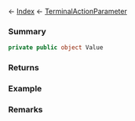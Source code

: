 ← [Index](Api-Index) ← [TerminalActionParameter](Sandbox.ModAPI.Ingame.TerminalActionParameter)

### Summary

```csharp
private public object Value
```

### Returns

### Example

### Remarks

